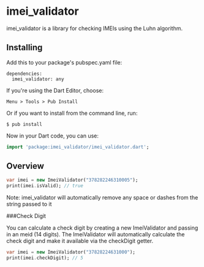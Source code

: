# imei_validator


imei_validator is a library for checking IMEIs using the Luhn algorithm. 

## Installing

Add this to your package's pubspec.yaml file:
```
dependencies:
  imei_validator: any
```

If you're using the Dart Editor, choose:

```
Menu > Tools > Pub Install
```

Or if you want to install from the command line, run:

```
$ pub install
```

Now in your Dart code, you can use:

```dart
import 'package:imei_validator/imei_validator.dart';
```

## Overview

```dart
var imei = new ImeiValidator("378282246310005");
print(imei.isValid); // true
```

Note: imei_validator will automatically remove any space or dashes from the string passed to it 

###Check Digit

You can calculate a check digit by creating a new ImeiValidator and passing in an meid (14 digits). The ImeiValidator will automatically calculate the check digit and make it available via the checkDigit getter.
```dart
var imei = new ImeiValidator("37828224631000");
print(imei.checkDigit); // 5
```